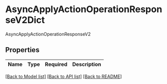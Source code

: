 # AsyncApplyActionOperationResponseV2Dict

AsyncApplyActionOperationResponseV2

## Properties
| Name | Type | Required | Description |
| ------------ | ------------- | ------------- | ------------- |


[[Back to Model list]](../../../README.md#models-v2-link) [[Back to API list]](../../../README.md#documentation-for-api-endpoints) [[Back to README]](../../../README.md)
